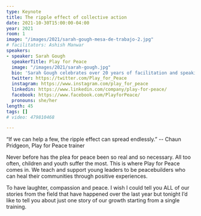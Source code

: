 ```yaml
---
type: Keynote
title: The ripple effect of collective action
date: 2021-10-30T15:00:00-04:00
year: 2021
room: 1
image: "/images/2021/sarah-gough-mesa-de-trabajo-2.jpg"
# facilitators: Ashish Manwar
speakers:
- speaker: Sarah Gough
  speakerTitle: Play for Peace
  image: "/images/2021/sarah-gough.jpg"
  bio: 'Sarah Gough celebrates over 20 years of facilitation and speaking experience, spreading experiential education across the globe as Executive Director of Play for Peace, an organization that brings together youth, adults and organizations from communities in conflict through cooperative play to create laughter, compassion and peace. Grounded by an MSW from the University of Michigan, her passion for mentoring change-makers is evidenced by her founding of a Trainers Certification course for experiential educators and leading ongoing workshops with young people in Latin and North America, Africa, Asia, Europe and the Middle East. She has published the direct impact of her work with research articles in JEE, other publications as well as with the book co-authored PeaceCircles. Sarah is also an advisor to Kikori, a mobile app & community driven platform of experiential education activities for educators, facilitators and trainers. She is the recipient of the 2021 Michael Stratton Practitioners Award from the Association of Experiential Education.'
  twitter: https://twitter.com/Play_for_Peace
  instagram: https://www.instagram.com/play_for_peace
  linkedin: https://www.linkedin.com/company/play-for-peace/
  facebook: https://www.facebook.com/PlayforPeace/
  pronouns: she/her
length: 45
tags: []
# video: 479810468

---
```


“If we can help a few, the ripple effect can spread endlessly.” -- Chaun Pridgeon, Play for Peace trainer

Never before has the plea for peace been so real and so necessary. All too often, children and youth suffer the most. This is where Play for Peace comes in. We teach and support young leaders to be peacebuilders who can heal their communities through positive experiences.

To have laughter, compassion and peace.  I wish I could tell you ALL of our stories from the field that have happened over the last year but tonight I’d like to tell you about just one story of our growth starting from a single training.